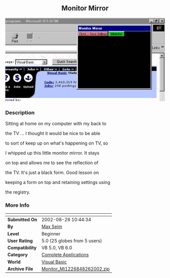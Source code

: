 ﻿<div align="center">

## Monitor Mirror

<img src="PIC2002826115346677.jpg">
</div>

### Description

Sitting at home on my computer with my back to

the TV ... I thought it would be nice to be able

to sort of keep up on what's happening on TV, so

I whipped up this little monitor mirror. It stays

on top and allows me to see the reflection of

the TV. It's just a black form. Good lesson on

keeping a form on top and retaining settings using

the registry.
 
### More Info
 


<span>             |<span>
---                |---
**Submitted On**   |2002-08-26 10:44:34
**By**             |[Max Seim](https://github.com/Planet-Source-Code/PSCIndex/blob/master/ByAuthor/max-seim.md)
**Level**          |Beginner
**User Rating**    |5.0 (25 globes from 5 users)
**Compatibility**  |VB 5\.0, VB 6\.0
**Category**       |[Complete Applications](https://github.com/Planet-Source-Code/PSCIndex/blob/master/ByCategory/complete-applications__1-27.md)
**World**          |[Visual Basic](https://github.com/Planet-Source-Code/PSCIndex/blob/master/ByWorld/visual-basic.md)
**Archive File**   |[Monitor\_Mi1226848262002\.zip](https://github.com/Planet-Source-Code/max-seim-monitor-mirror__1-38322/archive/master.zip)








